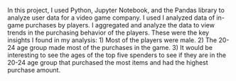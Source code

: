In this project, I used Python, Jupyter Notebook, and the Pandas library to analyze user data for a video game company. I used I analyzed data of in-game purchases by players. I aggregated and analyze the data to view trends in the purchasing behavior of the players. These were the key insights I found in my analysis: 1) Most of the players were male. 2)	The 20-24 age group made most of the purchases in the game. 3)	It would be interesting to see the ages of the top five spenders to see if they are in the 20-24 age group that purchased the most items and had the highest purchase amount. 
